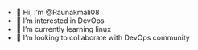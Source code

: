 - 👋 Hi, I’m @Raunakmali08
- 👀 I’m interested in DevOps 
- 🌱 I’m currently learning linux 
- 💞️ I’m looking to collaborate with DevOps community

<!---
Raunakmali08/Raunakmali08 is a ✨ special ✨ repository because its `README.md` (this file) appears on your GitHub profile.
You can click the Preview link to take a look at your changes.
--->
